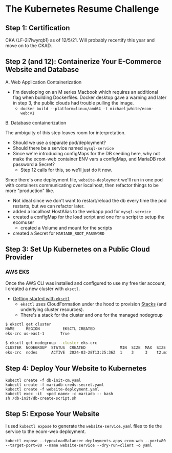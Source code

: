# The Kubernetes Resume Challenge

## Step 1: Certification

CKA (LF-2l7lwyrqb1) as of 12/5/21. Will probably recertify this year and move on to the CKAD.

## Step 2 (and 12): Containerize Your E-Commerce Website and Database

A. Web Application Containerization

 - I'm developing on an M series Macbook which requires an additional flag when building Dockerfiles. Docker desktop gave a warning and later in step 3, the public clouds had trouble pulling the image.
   - `docker build --platform=linux/amd64 -t michaeljwhite/ecom-web:v1`

B. Database containerization

The ambiguity of this step leaves room for interpretation.

- Should we use a separate pod/deployment?
- Should there be a service named `mysql-service`
- Since we're introducing configMaps for the DB seeding here, why not make the ecom-web container ENV vars a configMap, and MariaDB root password a Secret?
  - Step 12 calls for this, so we'll just do it now.

Since there's one deployment file, `website-deployment` we'll run in one pod with containers communicating over localhost, then refactor things to be more "production" like.

- Not ideal since we don't want to restart/reload the db every time the pod restarts, but we can refactor later.
- added a localhost HostAlias to the webapp pod for `mysql-service`
- created a configMap for the load script and one for a script to setup the ecomuser
  - created a Volume and mount for the scripts
- created a Secret for `MARIADB_ROOT_PASSWORD`

## Step 3: Set Up Kubernetes on a Public Cloud Provider

### AWS EKS

Once the AWS CLI was installed and configured to use my free tier account, I created a new cluster with `eksctl`.
- [Getting started with `eksctl`](https://docs.aws.amazon.com/eks/latest/userguide/getting-started-eksctl.html)
  - `eksctl` uses CloudFormation under the hood to provision [Stacks](https://docs.aws.amazon.com/AWSCloudFormation/latest/UserGuide/stacks.html) (and underlying cluster resources).
  - There's a stack for the cluster and one for the managed nodegroup

```sh
$ eksctl get cluster
NAME     REGION          EKSCTL CREATED
eks-crc us-east-1       True

$ eksctl get nodegroup --cluster eks-crc
CLUSTER  NODEGROUP  STATUS  CREATED               MIN  SIZE  MAX  SIZE      DESIRED     CAPACITY                                        INSTANCE  TYPE  IMAGE  ID  ASG  NAME  TYPE
eks-crc  nodes      ACTIVE  2024-03-28T13:25:36Z  1    3     3    t2.micro  AL2_x86_64  eks-nodes-d2c7429e-5f90-5947-1e87-db94d286bcce  managed
```

## Step 4: Deploy Your Website to Kubernetes

 ```
 kubectl create -f db-init-cm.yaml
 kubectl create -f mariadb-creds-secret.yaml
 kubectl create -f website-deployment.yaml
 kubectl exec -it  <pod name> -c mariadb -- bash
 sh /db-init/db-create-script.sh
 ```

## Step 5: Expose Your Website

I used `kubectl expose` to generate the `website-service.yaml` files to tie the service to the ecom-web deployment. 

```
kubectl expose --type=LoadBalancer deployments.apps ecom-web --port=80 --target-port=80 --name website-service --dry-run=client -o yaml
```